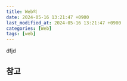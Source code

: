 ```yaml
---
title: Web의
date: 2024-05-16 13:21:47 +0900
last_modified_at: 2024-05-16 13:21:47 +0900
categories: [Web]
tags: [web]
---
```


dfjd

##

## 참고

[]()
